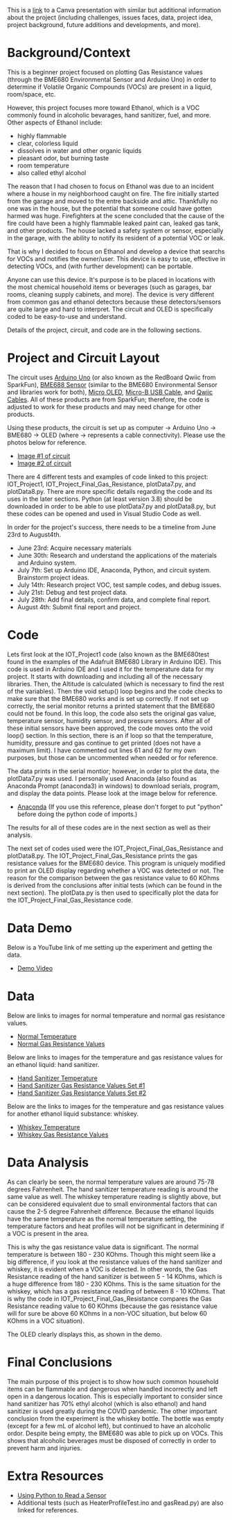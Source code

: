 This is a [link](https://www.canva.com/design/DAFIZTETbGU/khlEG6ExhC2Ftb0q4DLnlg/view?utm_content=DAFIZTETbGU&utm_campaign=designshare&utm_medium=link2&utm_source=sharebutton) to a Canva presentation with similar but additional information about the project (including challenges, issues faces, data, project idea, project background, future additions and developments, and more).

# Background/Context
This is a beginner project focused on plotting Gas Resistance values (through the BME680 Environmental Sensor and Arduino Uno) in order to determine if Volatile Organic Compounds (VOCs) are present in a liquid, room/space, etc. 

However, this project focuses more toward Ethanol, which is a VOC commonly found in alcoholic bevarages, hand sanitizer, fuel, and more. Other aspects of Ethanol include:
- highly flammable
- clear, colorless liquid
- dissolves in water and other organic liquids
- pleasant odor, but burning taste
- room temperature
- also called ethyl alcohol

The reason that I had chosen to focus on Ethanol was due to an incident where a house in my neighborhood caught on fire. The fire initially started from the garage and moved to the entre backside and attic. Thankfully no one was in the house, but the potential that someone could have gotten harmed was huge. Firefighters at the scene concluded that the cause of the fire could have been a highly flammable leaked paint can, leaked gas tank, and other products. The house lacked a safety system or sensor, especially in the garage, with the ability to notify its resident of a potential VOC or leak. 

That is why I decided to focus on Ethanol and develop a device that searchs for VOCs and notifies the owner/user. This device is easy to use, effective in detecting VOCs, and (with further development) can be portable. 

Anyone can use this device. It's purpose is to be placed in locations with the most chemical household items or beverages (such as garages, bar rooms, cleaning supply cabinets, and more). The device is very different from common gas and ethanol detectors because these detectors/sensors are quite large and hard to interpret. The circuit and OLED is specifically coded to be easy-to-use and understand. 

Details of the project, circuit, and code are in the following sections. 

# Project and Circuit Layout
The circuit uses [Arduino Uno](https://www.sparkfun.com/products/15123) (or also known as the RedBoard Qwiic from SparkFun), [BME688 Sensor](https://www.sparkfun.com/products/19096) (similar to the BME680 Environmental Sensor and libraries work for both), [Micro OLED](https://www.sparkfun.com/products/14532), [Micro-B USB Cable](https://www.sparkfun.com/products/10215), and [Qwiic Cables](https://www.sparkfun.com/products/17259). All of these products are from SparkFun; therefore, the code is adjusted to work for these products and may need change for other products. 

Using these products, the circuit is set up as computer -> Arduino Uno -> BME680 -> OLED (where -> represents a cable connectivity). Please use the photos below for reference. 
- [Image #1 of circuit](https://drive.google.com/file/d/1y2ZjQC4EFqr70kspkzPAczW41k7UYcBL/view?usp=sharing)
- [Image #2 of circuit](https://drive.google.com/file/d/1-wZBbr4TrorwE3fzVAs2Vk3e0yQ8Z1Cd/view?usp=sharing)

There are 4 different tests and examples of code linked to this project: IOT_Project1, IOT_Project_Final_Gas_Resistance, plotData7.py, and plotData8.py. There are more specific details regarding the code and its uses in the later sections. Python (at least version 3.8) should be downloaded in order to be able to use plotData7.py and plotData8.py, but these codes can be opened and used in Visual Studio Code as well.

In order for the project's success, there needs to be a timeline from June 23rd to August4th.
- June 23rd: Acquire necessary materials
- June 30th: Research and understand the applications of the materials and Arduino system.
- July 7th: Set up Arduino IDE, Anaconda, Python, and circuit system. Brainstorm project ideas.
- July 14th: Research project VOC, test sample codes, and debug issues.
- July 21st: Debug and test project data.
- July 28th: Add final details, confirm data, and complete final report.
- August 4th: Submit final report and project.

# Code
Lets first look at the IOT_Project1 code (also known as the BME680test found in the examples of the Adafruit BME680 Library in Arduino IDE). This code is used in Arduino IDE and I used it for the temperature data for my project. It starts with downloading and including all of the necessary libraries. Then, the Altitude is calculated (which is necessary to find the rest of the variables). Then the void setup() loop begins and the code checks to make sure that the BME680 works and is set up correctly. If not set up correctly, the serial monitor returns a printed statement that the BME680 could not be found. In this loop, the code also sets the original gas value, temperature sensor, humidity sensor, and pressure sensors. After all of these initial sensors have been approved, the code moves onto the void loop() section. In this section, there is an if loop so that the temperature, humidity, pressure and gas continue to get printed (does not have a maximum limit). I have commented out lines 61 and 62 for my own purposes, but those can be uncommented when needed or for reference. 

The data prints in the serial montior; however, in order to plot the data, the plotData7.py was used. I personally used Anaconda (also found as Anaconda Prompt (anaconda3) in windows) to download serials, program, and display the data points. Please look at the image below for reference. 
- [Anaconda](https://drive.google.com/file/d/1oZ2hNtqxkpdTYuP2XsTjegpOTbQln6Kr/view?usp=sharing)
(If you use this reference, please don't forget to put "python" before doing the python code of imports.)

The results for all of these codes are in the next section as well as their analysis.

The next set of codes used were the IOT_Project_Final_Gas_Resistance and plotData8.py. The IOT_Project_Final_Gas_Resistance prints the gas resistance values for the BME680 device. This program is uniquely modified to print an OLED display regarding whether a VOC was detected or not. The reason for the comparison between the gas resistance value to 60 KOhms is derived from the conclusions after initial tests (which can be found in the next section). The plotData.py is then used to specifically plot the data for the IOT_Project_Final_Gas_Resistance code. 

# Data Demo
Below is a YouTube link of me setting up the experiment and getting the data.
- [Demo Video](https://youtu.be/cKO28BpEptY)

# Data
Below are links to images for normal temperature and normal gas resistance values. 
- [Normal Temperature](https://drive.google.com/file/d/17dmyoQyN1IeyD_nPF6fFVl5ttMoqzJ8b/view?usp=sharing)
- [Normal Gas Resistance Values](https://drive.google.com/file/d/11k-O4UgHP3tjNVkNDljzhsUNMTi1_zHi/view?usp=sharing)

Below are links to images for the temperature and gas resistance values for an ethanol liquid: hand sanitizer. 
- [Hand Sanitizer Temperature](https://drive.google.com/file/d/1J7yUGIa3ZBozpbRaerjrmbbzxxzA4LOl/view?usp=sharing)
- [Hand Sanitizer Gas Resistance Values Set #1](https://drive.google.com/file/d/1LMJwbmRAD1JmhafOLZVdIoM9BkKcJor-/view?usp=sharing)
- [Hand Sanitizer Gas Resistance Values Set #2](https://drive.google.com/file/d/1XAjJBry_9vAsBFPNqhz_yI157iZbPauU/view?usp=sharing)

Below are the links to images for the temperature and gas resistance values for another ethanol liquid substance: whiskey.
- [Whiskey Temperature](https://drive.google.com/file/d/1CrSnhlJoFNHJgdjosE8aESBbPMaNI3L-/view?usp=sharing)
- [Whiskey Gas Resistance Values](https://drive.google.com/file/d/14P5wWUUnZXpSyQHasRk5xH7_9naAZqOd/view?usp=sharing)

# Data Analysis
As can clearly be seen, the normal temperature values are around 75-78 degrees Fahrenheit. The hand sanitizer temperature reading is around the same value as well. The whiskey temperature reading is slightly above, but can be considered equivalent due to small environmental factors that can cause the 2-5 degree Fahrenheit difference. Because the ethanol liquids have the same temperature as the normal temperature setting, the temperature factors and heat profiles will not be significant in determining if a VOC is present in the area. 

This is why the gas resistance value data is significant. The normal temperature is between 180 - 230 KOhms. Though this might seem like a big difference, if you look at the resistance values of the hand sanitizer and whiskey, it is evident when a VOC is detected. In other words, the Gas Resistance reading of the hand sanitizer is between 5 - 14 KOhms, which is a huge difference from 180 - 230 KOhms. This is the same situation for the whiskey, which has a gas resistance reading of between 8 - 10 KOhms. That is why the code in IOT_Project_Final_Gas_Resistance compares the Gas Resistance reading value to 60 KOhms (because the gas resistance value will for sure be above 60 KOhms in a non-VOC situation, but below 60 KOhms in a VOC situation).

The OLED clearly displays this, as shown in the demo. 

# Final Conclusions
The main purpose of this project is to show how such common household items can be flammable and dangerous when handled incorrectly and left open in a dangerous location. This is especially important to consider since hand sanitizer has 70% ethyl alcohol (which is also ethanol) and hand sanitizer is used greatly during the COVID pandemic. The other important conclusion from the experiment is the whiskey bottle. The bottle was empty (except for a few mL of alcohol left), but continued to have an alcoholic ordor. Despite being empty, the BME680 was able to pick up on VOCs. This shows that alcoholic beverages must be disposed of correctly in order to prevent harm and injuries. 

# Extra Resources
- [Using Python to Read a Sensor](https://problemsolvingwithpython.com/11-Python-and-External-Hardware/11.04-Reading-a-Sensor-with-Python/)
- Additional tests (such as HeaterProfileTest.ino and gasRead.py) are also linked for references. 













